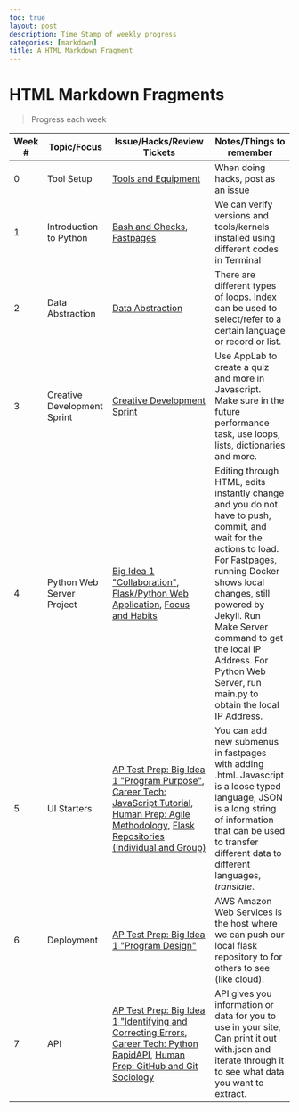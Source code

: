 ```yaml
---
toc: true
layout: post
description: Time Stamp of weekly progress
categories: [markdown]
title: A HTML Markdown Fragment
---
```

# HTML Markdown Fragments
> Progress each week

| Week # | Topic/Focus | Issue/Hacks/Review Tickets | Notes/Things to remember |
|-|-|-|-|
| 0 | Tool Setup | [Tools and Equipment](https://github.com/jesa06/andafp/issues/5#issue-1354867366) | When doing hacks, post as an issue |
| 1 | Introduction to Python | [Bash and Checks](https://github.com/jesa06/andafp/issues/2#issue-1353266162), [Fastpages](https://github.com/jesa06/andafpissues/3#issue-1353457506) | We can verify versions and tools/kernels installed using different codes in Terminal |
| 2 | Data Abstraction | [Data Abstraction](https://github.com/nighthawkcoders/APCSP/issues/22#issuecomment-1237671401) | There are different types of loops. Index can be used to select/refer to a certain language or record or list. |
| 3 | Creative Development Sprint | [Creative Development Sprint](https://github.com/jesa06/andafp/issues/9) | Use AppLab to create a quiz and more in Javascript. Make sure in the future performance task, use loops, lists, dictionaries and more. |
| 4 | Python Web Server Project | [Big Idea 1 "Collaboration"](https://jesa06.github.io/andafp/markdown/2022/09/13/1.1CollaborationNotes.html), [Flask/Python Web Application](https://www.youtube.com/watch?v=jzB7waKs60o), [Focus and Habits](https://jesa06.github.io/andafp/_pages/04_PsychologyandtheGoodLife.html) | Editing through HTML, edits instantly change and you do not have to push, commit, and wait for the actions to load. For Fastpages, running Docker shows local changes, still powered by Jekyll. Run Make Server command to get the local IP Address. For Python Web Server, run main.py to obtain the local IP Address. |
| 5 | UI Starters | [AP Test Prep: Big Idea 1 "Program Purpose"](https://jesa06.github.io/andafp/markdown/2022/09/20/1.2ProgramFunctionandPurposeNotes.html), [Career Tech: JavaScript Tutorial](https://jesa06.github.io/andafp/HTMLJSTable/), [Human Prep: Agile Methodology](https://jesa06.github.io/andafp/markdown/2022/09/25/AgileMethodology.html), [Flask Repositories (Individual and Group)](https://github.com/jesa06/andafp/issues/10) | You can add new submenus in fastpages with adding .html. Javascript is a loose typed language, JSON is a long string of information that can be used to transfer different data to different languages, *translate*. |
| 6 | Deployment| [AP Test Prep: Big Idea 1 "Program Design" ]() | AWS Amazon Web Services is the host where we can push our local flask repository to for others to see (like cloud). | 
| 7 | API | [AP Test Prep: Big Idea 1 "Identifying and Correcting Errors](), [Career Tech: Python RapidAPI](), [Human Prep: GitHub and Git Sociology]() | API gives you information or data for you to use in your site, Can print it out with.json and iterate through it to see what data you want to extract. |
